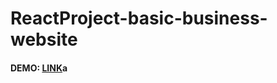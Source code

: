 # ReactProject-basic-business-website

<h4>DEMO: <a href="http://react-project-business-website.42web.io"> LINK</a>a</h4>
